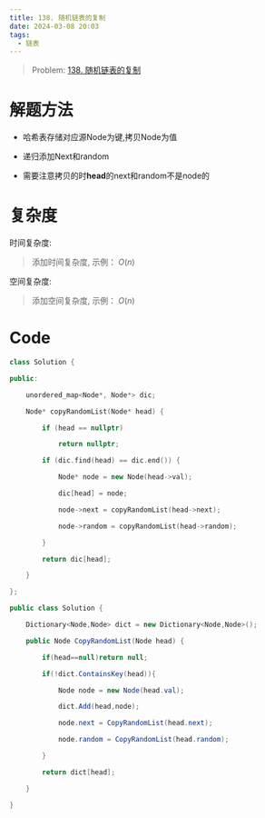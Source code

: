 ```yaml
---
title: 138. 随机链表的复制
date: 2024-03-08 20:03
tags:
  - 链表
---
```

> Problem: [138. 随机链表的复制](https://leetcode.cn/problems/copy-list-with-random-pointer/description/)


  

# 解题方法

  

- 哈希表存储对应源Node为键,拷贝Node为值

- 递归添加Next和random

- 需要注意拷贝的时**head**的next和random不是node的
  

# 复杂度

  

时间复杂度:

> 添加时间复杂度, 示例： $O(n)$

  

空间复杂度:

> 添加空间复杂度, 示例： $O(n)$

  
  
  

# Code

```C++
class Solution {

public:

    unordered_map<Node*, Node*> dic;

    Node* copyRandomList(Node* head) {

        if (head == nullptr)

            return nullptr;

        if (dic.find(head) == dic.end()) {

            Node* node = new Node(head->val);

            dic[head] = node;

            node->next = copyRandomList(head->next);

            node->random = copyRandomList(head->random);

        }

        return dic[head];

    }

};
```

```C# 
public class Solution {

    Dictionary<Node,Node> dict = new Dictionary<Node,Node>();

    public Node CopyRandomList(Node head) {

        if(head==null)return null;

        if(!dict.ContainsKey(head)){

            Node node = new Node(head.val);

            dict.Add(head,node);

            node.next = CopyRandomList(head.next);

            node.random = CopyRandomList(head.random);

        }

        return dict[head];

    }

}

```